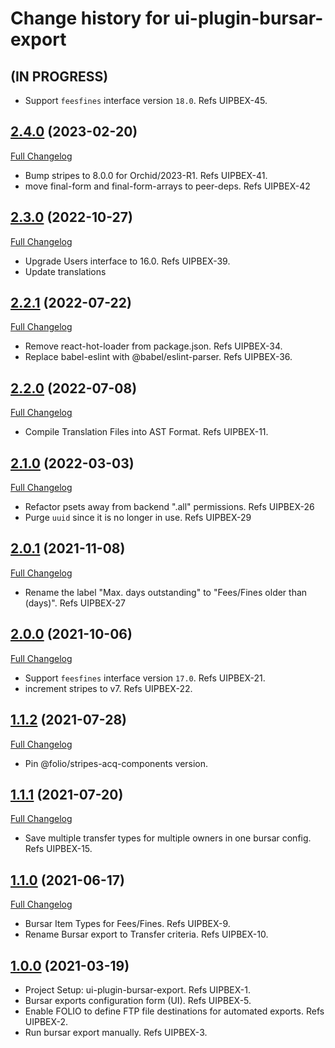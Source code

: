 # Change history for ui-plugin-bursar-export

## (IN PROGRESS)
* Support `feesfines` interface version `18.0`. Refs UIPBEX-45.

## [2.4.0](https://github.com/folio-org/ui-plugin-bursar-export/tree/v2.4.0) (2023-02-20)
[Full Changelog](https://github.com/folio-org/ui-plugin-bursar-export/compare/v2.3.0...v2.4.0)
* Bump stripes to 8.0.0 for Orchid/2023-R1. Refs UIPBEX-41.
* move final-form and final-form-arrays to peer-deps. Refs UIPBEX-42

## [2.3.0](https://github.com/folio-org/ui-plugin-bursar-export/tree/v2.3.0) (2022-10-27)
[Full Changelog](https://github.com/folio-org/ui-plugin-bursar-export/compare/v2.2.1...v2.3.0)
* Upgrade Users interface to 16.0. Refs UIPBEX-39.
* Update translations

## [2.2.1](https://github.com/folio-org/ui-plugin-bursar-export/tree/v2.2.1) (2022-07-22)
[Full Changelog](https://github.com/folio-org/ui-plugin-bursar-export/compare/v2.2.0...v2.2.1)
* Remove react-hot-loader from package.json. Refs UIPBEX-34.
* Replace babel-eslint with @babel/eslint-parser. Refs UIPBEX-36.

## [2.2.0](https://github.com/folio-org/ui-plugin-bursar-export/tree/v2.2.0) (2022-07-08)
[Full Changelog](https://github.com/folio-org/ui-plugin-bursar-export/compare/v2.1.0...v2.2.0)
* Compile Translation Files into AST Format. Refs UIPBEX-11.

## [2.1.0](https://github.com/folio-org/ui-plugin-bursar-export/tree/v2.1.0) (2022-03-03)
[Full Changelog](https://github.com/folio-org/ui-plugin-bursar-export/compare/v2.0.1...v2.1.0)
* Refactor psets away from backend ".all" permissions. Refs UIPBEX-26
* Purge `uuid` since it is no longer in use. Refs UIPBEX-29

## [2.0.1](https://github.com/folio-org/ui-plugin-bursar-export/tree/v2.0.1) (2021-11-08)
[Full Changelog](https://github.com/folio-org/ui-plugin-bursar-export/compare/v2.0.0...v2.0.1)
* Rename the label "Max. days outstanding" to "Fees/Fines older than (days)". Refs UIPBEX-27

## [2.0.0](https://github.com/folio-org/ui-plugin-bursar-export/tree/v2.0.0) (2021-10-06)
[Full Changelog](https://github.com/folio-org/ui-plugin-bursar-export/compare/v1.1.2...v2.0.0)
* Support `feesfines` interface version `17.0`. Refs UIPBEX-21.
* increment stripes to v7. Refs UIPBEX-22.

## [1.1.2](https://github.com/folio-org/ui-plugin-bursar-export/tree/v1.1.2) (2021-07-28)
[Full Changelog](https://github.com/folio-org/ui-plugin-bursar-export/compare/v1.1.1...v1.1.2)

* Pin @folio/stripes-acq-components version.

## [1.1.1](https://github.com/folio-org/ui-plugin-bursar-export/tree/v1.1.1) (2021-07-20)
[Full Changelog](https://github.com/folio-org/ui-plugin-bursar-export/compare/v1.1.0...v1.1.1)

* Save multiple transfer types for multiple owners in one bursar config. Refs UIPBEX-15.

## [1.1.0](https://github.com/folio-org/ui-plugin-bursar-export/tree/v1.1.0) (2021-06-17)
[Full Changelog](https://github.com/folio-org/ui-plugin-bursar-export/compare/v1.0.0...v1.1.0)

* Bursar Item Types for Fees/Fines. Refs UIPBEX-9.
* Rename Bursar export to Transfer criteria. Refs UIPBEX-10.

## [1.0.0](https://github.com/folio-org/ui-plugin-bursar-export/tree/v1.0.0) (2021-03-19)

* Project Setup: ui-plugin-bursar-export. Refs UIPBEX-1.
* Bursar exports configuration form (UI). Refs UIPBEX-5.
* Enable FOLIO to define FTP file destinations for automated exports. Refs UIPBEX-2.
* Run bursar export manually. Refs UIPBEX-3.
